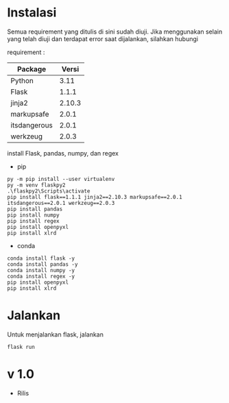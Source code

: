 # Instalasi

Semua requirement yang ditulis di sini sudah diuji. Jika menggunakan selain yang telah diuji dan terdapat error saat dijalankan, silahkan hubungi


requirement :

| Package | Versi  |
|---------|--------|
| Python  | 3.11   |
| Flask   | 1.1.1  |
| jinja2  | 2.10.3 |
| markupsafe  | 2.0.1 |
| itsdangerous  | 2.0.1 |
| werkzeug  | 2.0.3 |

install Flask, pandas, numpy, dan regex

- pip

```
py -m pip install --user virtualenv
py -m venv flaskpy2
.\flaskpy2\Scripts\activate
pip install flask==1.1.1 jinja2==2.10.3 markupsafe==2.0.1 itsdangerous==2.0.1 werkzeug==2.0.3 
pip install pandas 
pip install numpy 
pip install regex 
pip install openpyxl
pip install xlrd
```

- conda

```
conda install flask -y
conda install pandas -y
conda install numpy -y
conda install regex -y
pip install openpyxl
pip install xlrd
```


# Jalankan
Untuk menjalankan flask, jalankan
```
flask run
```

# v 1.0
- Rilis